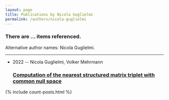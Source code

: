 ```yaml
---
layout: page
title: Publications by Nicola Guglielmi
permalink: /authors/nicola-guglielmi
---
```


<h3 id="number-posts">There are ... items referenced.</h3>
<p id='info-authors'>Alternative author names: Nicola Guglielmi.</p>
<hr />
<ul class="post-list">
<li><span class='post-meta'>2022 -- Nicola Guglielmi, Volker Mehrmann</span><h3><a class='post-link' href="{{ site.baseurl }}/computation-of-the-nearest-structured-matrix-triplet-with-common-null-space">Computation of the nearest structured matrix triplet with common null space</a></h3></li>

</ul>
{% include count-posts.html %}
